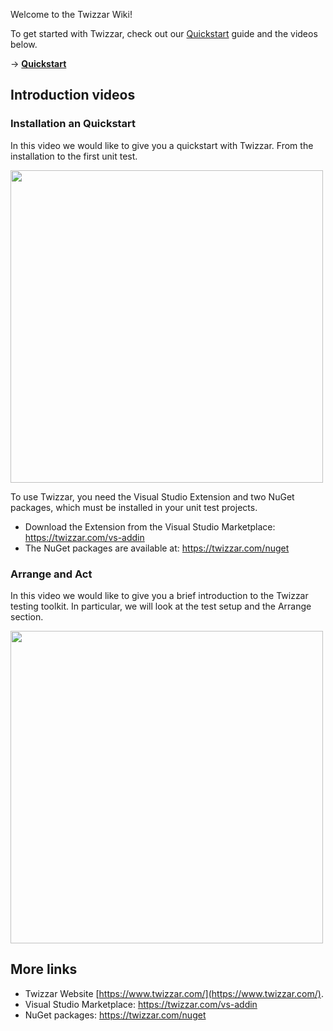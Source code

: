 Welcome to the Twizzar Wiki!

To get started with Twizzar, check out our [Quickstart](./quickstart) guide and the videos below.

-> **[Quickstart](./quickstart)**

## Introduction videos

### Installation an Quickstart

In this video we would like to give you a quickstart with Twizzar. From the installation to the first unit test.

<a href="https://www.youtube.com/watch?v=1cofloA_DoM">
<img src="https://user-images.githubusercontent.com/1138232/224724298-3d967752-45cb-4007-9021-88ff01281bf3.jpg" width="500" >
</a>

To use Twizzar, you need the Visual Studio Extension and two NuGet packages, which must be installed in your unit test projects.

- Download the Extension from the Visual Studio Marketplace: https://twizzar.com/vs-addin
- The NuGet packages are available at: https://twizzar.com/nuget

### Arrange and Act

In this video we would like to give you a brief introduction to the Twizzar testing toolkit. In particular, we will look at the test setup and the Arrange section.

<a href="https://www.youtube.com/watch?v=7DsTS2PLP3w">
<img src="https://user-images.githubusercontent.com/1138232/224724951-b8dce555-f86f-4162-b997-f9dc1071d67d.jpg" width="500" >
</a>

## More links

- Twizzar Website [https://www.twizzar.com/](https://www.twizzar.com/).
- Visual Studio Marketplace: https://twizzar.com/vs-addin
- NuGet packages: https://twizzar.com/nuget
